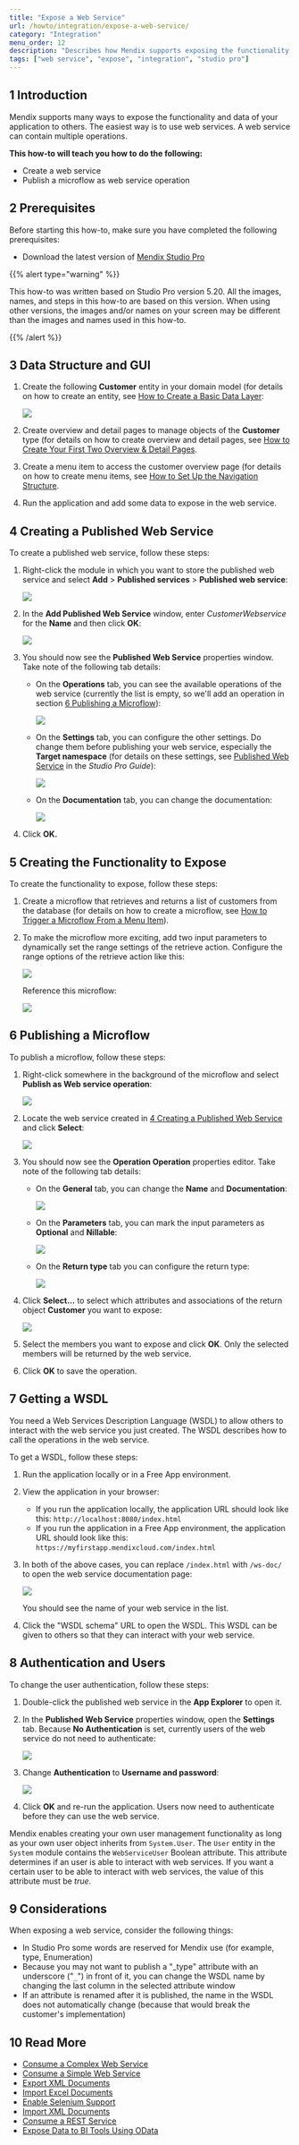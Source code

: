 ```yaml
---
title: "Expose a Web Service"
url: /howto/integration/expose-a-web-service/
category: "Integration"
menu_order: 12
description: "Describes how Mendix supports exposing the functionality and data of your app using web services."
tags: ["web service", "expose", "integration", "studio pro"]
---
```


## 1 Introduction

Mendix supports many ways to expose the functionality and data of your application to others. The easiest way is to use web services. A web service can contain multiple operations.

**This how-to will teach you how to do the following:**

* Create a web service
* Publish a microflow as web service operation

## 2 Prerequisites

Before starting this how-to, make sure you have completed the following prerequisites:

* Download the latest version of [Mendix Studio Pro](https://marketplace.mendix.com/)

{{% alert type="warning" %}}

This how-to was written based on Studio Pro version 5.20. All the images, names, and steps in this how-to are based on this version. When using other versions, the images and/or names on your screen may be different than the images and names used in this how-to.

{{% /alert %}}

## 3 Data Structure and GUI

1. Create the following **Customer** entity in your domain model (for details on how to create an entity, see [How to Create a Basic Data Layer](/howto/data-models/create-a-basic-data-layer/):

    ![](/attachments/howto/integration/expose-a-web-service/8945665.png)

2. Create overview and detail pages to manage objects of the **Customer** type (for details on how to create overview and detail pages, see [How to Create Your First Two Overview & Detail Pages](/howto/front-end/create-your-first-two-overview-and-detail-pages/).
3. Create a menu item to access the customer overview page (for details on how to create menu items, see [How to Set Up the Navigation Structure](/howto/general/setting-up-the-navigation-structure/).
4. Run the application and add some data to expose in the web service.

## <a name="4"></a>4 Creating a Published Web Service

To create a published web service, follow these steps:

1. Right-click the module in which you want to store the published web service and select **Add** > **Published services** > **Published web service**:

    ![](/attachments/howto/integration/expose-a-web-service/18581715.png)

2. In the **Add Published Web Service** window, enter *CustomerWebservice* for the **Name** and then click **OK**:

    ![](/attachments/howto/integration/expose-a-web-service/18581728.png)

3. You should now see the **Published Web Service** properties window. Take note of the following tab details:
    * On the **Operations** tab, you can see the available operations of the web service (currently the list is empty, so we'll add an operation in section [6 Publishing a Microflow](#6)):

        ![](/attachments/howto/integration/expose-a-web-service/18581713.png)

    * On the **Settings** tab, you can configure the other settings. Do change them before publishing your web service, especially the **Target namespace** (for details on these settings, see [Published Web Service](/refguide/published-web-service/) in the *Studio Pro Guide*):

        ![](/attachments/howto/integration/expose-a-web-service/18581712.png)

    * On the **Documentation** tab, you can change the documentation:

        ![](/attachments/howto/integration/expose-a-web-service/18581710.png)

4. Click **OK.**

## 5 Creating the Functionality to Expose

To create the functionality to expose, follow these steps:

1. Create a microflow that retrieves and returns a list of customers from the database (for details on how to create a microflow, see [How to Trigger a Microflow From a Menu Item](/howto/logic-business-rules/trigger-microflow-from-menu-item/)).
2. To make the microflow more exciting, add two input parameters to dynamically set the range settings of the retrieve action. Configure the range options of the retrieve action like this:

    ![](/attachments/howto/integration/expose-a-web-service/18581709.png)

	Reference this microflow:
    
    ![](/attachments/howto/integration/expose-a-web-service/model.jpg)

## <a name="6"></a>6 Publishing a Microflow

To publish a microflow, follow these steps:

1. Right-click somewhere in the background of the microflow and select **Publish as Web service operation**:

    ![](/attachments/howto/integration/expose-a-web-service/18581708.png)

2. Locate the web service created in [4 Creating a Published Web Service](#4) and click **Select**:

    ![](/attachments/howto/integration/expose-a-web-service/18581723.png)

3. You should now see the **Operation Operation** properties editor. Take note of the following tab details:

    * On the **General** tab, you can change the **Name** and **Documentation**:

        ![](/attachments/howto/integration/expose-a-web-service/18581705.png)

    * On the **Parameters** tab, you can mark the input parameters as **Optional** and **Nillable**:

        ![](/attachments/howto/integration/expose-a-web-service/18581707.png)

    * On the **Return type** tab you can configure the return type:

        ![](/attachments/howto/integration/expose-a-web-service/18581706.png)

4. Click **Select...** to select which attributes and associations of the return object **Customer** you want to expose:

    ![](/attachments/howto/integration/expose-a-web-service/18581704.png)

5. Select the members you want to expose and click **OK**. Only the selected members will be returned by the web service.
6. Click **OK** to save the operation.

## 7 Getting a WSDL

You need a Web Services Description Language (WSDL) to allow others to interact with the web service you just created. The WSDL describes how to call the operations in the web service.

To get a WSDL, follow these steps:

1. Run the application locally or in a Free App environment.
2. View the application in your browser:
    * If you run the application locally, the application URL should look like this: `http://localhost:8080/index.html`
    * If you run the application in a Free App environment, the application URL should look like this: `https://myfirstapp.mendixcloud.com/index.html`
3. In both of the above cases, you can replace `/index.html` with `/ws-doc/` to open the web service documentation page:

    ![](/attachments/howto/integration/expose-a-web-service/18581703.png)

    You should see the name of your web service in the list.
4. Click the "WSDL schema" URL to open the WSDL. This WSDL can be given to others so that they can interact with your web service.

## 8 Authentication and Users

To change the user authentication, follow these steps:

1. Double-click the published web service in the **App Explorer** to open it.
2. In the **Published Web Service** properties window, open the **Settings** tab. Because **No Authentication** is set, currently users of the web service do not need to authenticate:

    ![](/attachments/howto/integration/expose-a-web-service/18581702.png)

3. Change **Authentication** to **Username and password**:

    ![](/attachments/howto/integration/expose-a-web-service/18581701.png)

4. Click **OK** and re-run the application. Users now need to authenticate before they can use the web service.

Mendix enables creating your own user management functionality as long as your own user object inherits from `System.User`. The `User` entity in the `System` module contains the `WebServiceUser` Boolean attribute. This attribute determines if an user is able to interact with web services. If you want a certain user to be able to interact with web services, the value of this attribute must be *true*.

## 9 Considerations

When exposing a web service, consider the following things:

* In Studio Pro some words are reserved for Mendix use (for example, type, Enumeration)
* Because you may not want to publish a "_type" attribute with an underscore ("`_`") in front of it, you can change the WSDL name by changing the last column in the selected attribute window
* If an attribute is renamed after it is published, the name in the WSDL does not automatically change (because that would break the customer's implementation)

## 10 Read More

* [Consume a Complex Web Service](/howto/integration/consume-a-complex-web-service/)
* [Consume a Simple Web Service](/howto/integration/consume-a-simple-web-service/)
* [Export XML Documents](/howto/integration/export-xml-documents/)
* [Import Excel Documents](/howto/integration/importing-excel-documents/)
* [Enable Selenium Support](/howto/integration/selenium-support/)
* [Import XML Documents](/howto/integration/importing-xml-documents/)
* [Consume a REST Service](/howto/integration/consume-a-rest-service/)
* [Expose Data to BI Tools Using OData](/howto/integration/exposing-data-to-bi-tools-using-odata/)
